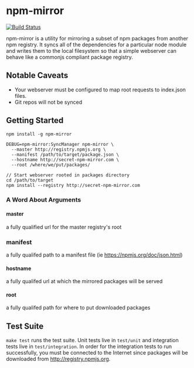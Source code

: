 npm-mirror
==========

[![Build Status](https://travis-ci.org/mozilla-b2g/npm-mirror.png?branch=master)](https://travis-ci.org/mozilla-b2g/npm-mirror)

npm-mirror is a utility for mirroring a subset of npm packages from another npm registry. It syncs all of the dependencies for a particular node module and writes them to the local filesystem so that a simple webserver can behave like a commonjs compliant package registry.

## Notable Caveats

+ Your webserver must be configured to map root requests to index.json files.
+ Git repos will not be synced

## Getting Started

```
npm install -g npm-mirror

DEBUG=npm-mirror:SyncManager npm-mirror \
  --master http://registry.npmjs.org \
  --manifest /path/to/target/package.json \
  --hostname http://secret-npm-mirror.com \
  --root /where/we/put/packages/

// Start webserver rooted in packages directory
cd /path/to/target
npm install --registry http://secret-npm-mirror.com
```

### A Word About Arguments

#### master

a fully qualified url for the master registry's root

### manifest

a fully qualifed path to a manifest file (ie https://npmjs.org/doc/json.html)

#### hostname

a fully qualifed url at which the mirrored packages will be served

#### root

a fully qualifed path for where to put downloaded packages

## Test Suite

`make test` runs the test suite. Unit tests live in `test/unit` and integration tests live in `test/integration`. In order for the integration tests to run successfully, you must be connected to the Internet since packages will be downloaded from http://registry.npmjs.org.
